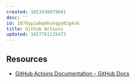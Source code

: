 ```yaml
---
created: 1653430079041
desc: ''
id: 1878ypiwbq4hukqpy82g4xk
title: Github Actions
updated: 1657761135473
---
```

   
## Resources   
   
   
- [GitHub Actions Documentation - GitHub Docs](https://docs.github.com/en/actions)